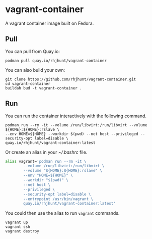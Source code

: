# vagrant-container

A vagrant container image built on Fedora.

## Pull

You can pull from Quay.io:

```terminal
podman pull quay.io/rhjhunt/vagrant-container
```

You can also build your own:

```terminal
git clone https://github.com/rhjhunt/vagrant-container.git
cd vagrant-container
buildah bud -t vagrant-container .
```

## Run

You can run the container interactively with the following command.

```terminal
podman run --rm -it --volume /run/libvirt:/run/libvirt --volume ${HOME}:${HOME}:rslave \
--env HOME=${HOME} --workdir $(pwd) --net host --privileged --security-opt label=disable \
quay.io/rhjhunt/vagrant-container:latest
```

Or create an alias in your _~/.bashrc_ file.

```bash
alias vagrant='podman run --rm -it \
        --volume /run/libvirt:/run/libvirt \
        --volume "${HOME}:${HOME}:rslave" \
        --env "HOME=${HOME}" \
        --workdir "$(pwd)" \
        --net host \
        --privileged \
        --security-opt label=disable \
        --entrypoint /usr/bin/vagrant \
        quay.io/rhjhunt/vagrant-container:latest'
```

You could then use the alias to run `vagrant` commands.

```terminal
vagrant up
vagrant ssh
vagrant destroy
```
